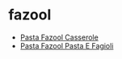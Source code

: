 # fazool

 * [Pasta Fazool Casserole](../index/p/pasta-fazool-casserole-1410.json)
 * [Pasta Fazool Pasta E Fagioli](../index/p/pasta-fazool-pasta-e-fagioli.json)
